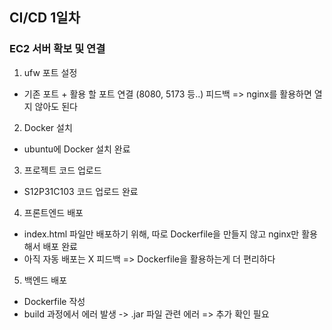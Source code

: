 ## CI/CD 1일차
### EC2 서버 확보 및 연결
1. ufw 포트 설정
- 기존 포트 + 활용 할 포트 연결 (8080, 5173 등..)
    피드백 => nginx를 활용하면 열지 않아도 된다
2. Docker 설치
- ubuntu에 Docker 설치 완료
3. 프로젝트 코드 업로드
- S12P31C103 코드 업로드 완료
4. 프론트엔드 배포
- index.html 파일만 배포하기 위해, 따로 Dockerfile을 만들지 않고 nginx만 활용해서 배포 완료
- 아직 자동 배포는 X
    피드백 => Dockerfile을 활용하는게 더 편리하다
5. 백엔드 배포
- Dockerfile 작성
- build 과정에서 에러 발생 -> .jar 파일 관련 에러
    => 추가 확인 필요